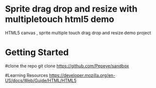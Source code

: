 # Sprite drag drop and resize with multipletouch html5 demo
HTML5 canvas , sprite  multiple touch  drag drop and resize demo project

# Getting Started
#clone the repo
git clone https://github.com/Pepeye/sandbox

#Learning Resources
https://developer.mozilla.org/en-US/docs/Web/Guide/HTML/HTML5
